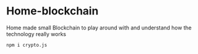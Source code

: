 # Home-blockchain
Home made small Blockchain to play around with and understand how the technology really works

```npm i crypto.js```
